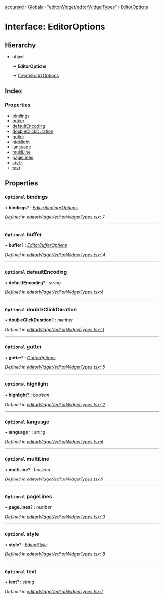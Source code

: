 [accursed](../README.md) › [Globals](../globals.md) › ["editorWidget/editorWidgetTypes"](../modules/_editorwidget_editorwidgettypes_.md) › [EditorOptions](_editorwidget_editorwidgettypes_.editoroptions.md)

# Interface: EditorOptions

## Hierarchy

* object

  ↳ **EditorOptions**

  ↳ [CreateEditorOptions](_editorwidget_editorwidget_.createeditoroptions.md)

## Index

### Properties

* [bindings](_editorwidget_editorwidgettypes_.editoroptions.md#optional-bindings)
* [buffer](_editorwidget_editorwidgettypes_.editoroptions.md#optional-buffer)
* [defaultEncoding](_editorwidget_editorwidgettypes_.editoroptions.md#optional-defaultencoding)
* [doubleClickDuration](_editorwidget_editorwidgettypes_.editoroptions.md#optional-doubleclickduration)
* [gutter](_editorwidget_editorwidgettypes_.editoroptions.md#optional-gutter)
* [highlight](_editorwidget_editorwidgettypes_.editoroptions.md#optional-highlight)
* [language](_editorwidget_editorwidgettypes_.editoroptions.md#optional-language)
* [multiLine](_editorwidget_editorwidgettypes_.editoroptions.md#optional-multiline)
* [pageLines](_editorwidget_editorwidgettypes_.editoroptions.md#optional-pagelines)
* [style](_editorwidget_editorwidgettypes_.editoroptions.md#optional-style)
* [text](_editorwidget_editorwidgettypes_.editoroptions.md#optional-text)

## Properties

### `Optional` bindings

• **bindings**? : *[EditorBindingsOptions](_editorwidget_editorwidgettypes_.editorbindingsoptions.md)*

*Defined in [editorWidget/editorWidgetTypes.tsx:17](https://github.com/cancerberoSgx/accursed/blob/5b2518e/src/editorWidget/editorWidgetTypes.tsx#L17)*

___

### `Optional` buffer

• **buffer**? : *[EditorBufferOptions](_editorwidget_editorwidgettypes_.editorbufferoptions.md)*

*Defined in [editorWidget/editorWidgetTypes.tsx:14](https://github.com/cancerberoSgx/accursed/blob/5b2518e/src/editorWidget/editorWidgetTypes.tsx#L14)*

___

### `Optional` defaultEncoding

• **defaultEncoding**? : *string*

*Defined in [editorWidget/editorWidgetTypes.tsx:8](https://github.com/cancerberoSgx/accursed/blob/5b2518e/src/editorWidget/editorWidgetTypes.tsx#L8)*

___

### `Optional` doubleClickDuration

• **doubleClickDuration**? : *number*

*Defined in [editorWidget/editorWidgetTypes.tsx:11](https://github.com/cancerberoSgx/accursed/blob/5b2518e/src/editorWidget/editorWidgetTypes.tsx#L11)*

___

### `Optional` gutter

• **gutter**? : *[GutterOptions](_editorwidget_editorwidgettypes_.gutteroptions.md)*

*Defined in [editorWidget/editorWidgetTypes.tsx:15](https://github.com/cancerberoSgx/accursed/blob/5b2518e/src/editorWidget/editorWidgetTypes.tsx#L15)*

___

### `Optional` highlight

• **highlight**? : *boolean*

*Defined in [editorWidget/editorWidgetTypes.tsx:12](https://github.com/cancerberoSgx/accursed/blob/5b2518e/src/editorWidget/editorWidgetTypes.tsx#L12)*

___

### `Optional` language

• **language**? : *string*

*Defined in [editorWidget/editorWidgetTypes.tsx:6](https://github.com/cancerberoSgx/accursed/blob/5b2518e/src/editorWidget/editorWidgetTypes.tsx#L6)*

___

### `Optional` multiLine

• **multiLine**? : *boolean*

*Defined in [editorWidget/editorWidgetTypes.tsx:9](https://github.com/cancerberoSgx/accursed/blob/5b2518e/src/editorWidget/editorWidgetTypes.tsx#L9)*

___

### `Optional` pageLines

• **pageLines**? : *number*

*Defined in [editorWidget/editorWidgetTypes.tsx:10](https://github.com/cancerberoSgx/accursed/blob/5b2518e/src/editorWidget/editorWidgetTypes.tsx#L10)*

___

### `Optional` style

• **style**? : *[EditorStyle](_editorwidget_editorwidgettypes_.editorstyle.md)*

*Defined in [editorWidget/editorWidgetTypes.tsx:18](https://github.com/cancerberoSgx/accursed/blob/5b2518e/src/editorWidget/editorWidgetTypes.tsx#L18)*

___

### `Optional` text

• **text**? : *string*

*Defined in [editorWidget/editorWidgetTypes.tsx:7](https://github.com/cancerberoSgx/accursed/blob/5b2518e/src/editorWidget/editorWidgetTypes.tsx#L7)*
